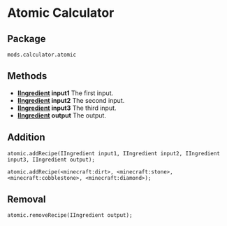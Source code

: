 # Atomic Calculator

## Package

`mods.calculator.atomic`

## Methods

- **[IIngredient](/Vanilla/Variable_Types/IIngredient/) input1** The first input.
- **[IIngredient](/Vanilla/Variable_Types/IIngredient/) input2** The second input.
- **[IIngredient](/Vanilla/Variable_Types/IIngredient/) input3** The third input.
- **[IIngredient](/Vanilla/Variable_Types/IIngredient/) output** The output.

## Addition

```zenscript
atomic.addRecipe(IIngredient input1, IIngredient input2, IIngredient input3, IIngredient output);

atomic.addRecipe(<minecraft:dirt>, <minecraft:stone>, <minecraft:cobblestone>, <minecraft:diamond>);
```

## Removal 

```zenscript
atomic.removeRecipe(IIngredient output);
```
